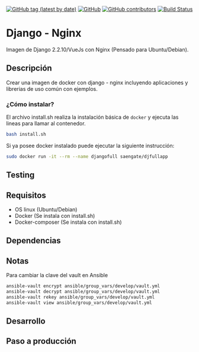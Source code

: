 [![GitHub tag (latest by date)](https://img.shields.io/github/v/tag/saengate/djfullapp)](https://github.com/saengate/djfullapp/releases/latest)
[![GitHub](https://img.shields.io/github/license/saengate/djfullapp)](LICENSE)
[![GitHub contributors](https://img.shields.io/github/contributors/saengate/djfullapp)](https://github.com/saengate/djfullapp/graphs/contributors)
[![Build Status](https://travis-ci.org/saengate/djfullapp.svg?branch=master)](https://travis-ci.org/saengate/djfullapp)

# Django - Nginx

Imagen de Django 2.2.10/VueJs con Nginx (Pensado para Ubuntu/Debian).

## Descripción

Crear una imagen de docker con django - nginx incluyendo aplicaciones y librerias de uso común con ejemplos.

### ¿Cómo instalar?

El archivo install.sh realiza la instalación básica de `docker` y ejecuta las lineas para llamar al contenedor.

```bash
bash install.sh
```

Si ya posee docker instalado puede ejecutar la siguiente instrucción:
```bash
sudo docker run -it --rm --name djangofull saengate/djfullapp
```

## Testing


## Requisitos
* OS linux (Ubuntu/Debian)
* Docker (Se instala con install.sh)
* Docker-composer (Se instala con install.sh)

## Dependencias


## Notas

Para cambiar la clave del vault en Ansible
```sh
ansible-vault encrypt ansible/group_vars/develop/vault.yml
ansible-vault decrypt ansible/group_vars/develop/vault.yml
ansible-vault rekey ansible/group_vars/develop/vault.yml
ansible-vault view ansible/group_vars/develop/vault.yml
```

## Desarrollo


## Paso a producción
